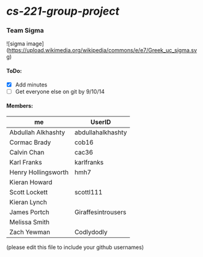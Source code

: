 # *cs-221-group-project*

### Team Sigma

![sigma image]
(https://upload.wikimedia.org/wikipedia/commons/e/e7/Greek_uc_sigma.svg)

#### ToDo:
- [x] Add minutes
- [ ] Get everyone else on git by 9/10/14

#### Members: 

| me                  | UserID
----------------------| ------------------
| Abdullah Alkhashty  | abdullahalkhashty |
| Cormac Brady        | cob16             |
| Calvin Chan         | cac36             |
| Karl Franks         | karlfranks        |
| Henry Hollingsworth | hmh7              |
| Kieran Howard       |                   |
| Scott Lockett       | scottl111         |
| Kieran Lynch        |                   |
| James Portch        | Giraffesintrousers| 
| Melissa Smith       |                   |
| Zach Yewman         | Codlydodly        |
  
(please edit this file to include your github usernames)


